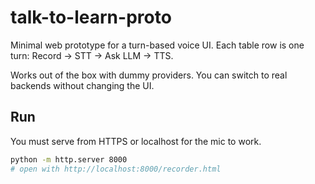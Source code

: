 # talk-to-learn-proto

Minimal web prototype for a turn-based voice UI. Each table row is one turn:
Record -> STT -> Ask LLM -> TTS.

Works out of the box with dummy providers. You can switch to real backends without changing the UI.

## Run

You must serve from HTTPS or localhost for the mic to work.

```bash
python -m http.server 8000
# open with http://localhost:8000/recorder.html
